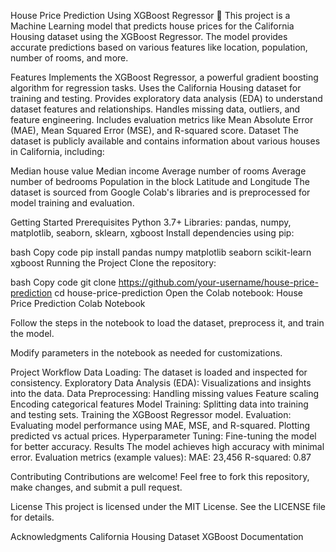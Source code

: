 House Price Prediction Using XGBoost Regressor 🏡
This project is a Machine Learning model that predicts house prices for the California Housing dataset using the XGBoost Regressor. The model provides accurate predictions based on various features like location, population, number of rooms, and more.

Features
Implements the XGBoost Regressor, a powerful gradient boosting algorithm for regression tasks.
Uses the California Housing dataset for training and testing.
Provides exploratory data analysis (EDA) to understand dataset features and relationships.
Handles missing data, outliers, and feature engineering.
Includes evaluation metrics like Mean Absolute Error (MAE), Mean Squared Error (MSE), and R-squared score.
Dataset
The dataset is publicly available and contains information about various houses in California, including:

Median house value
Median income
Average number of rooms
Average number of bedrooms
Population in the block
Latitude and Longitude
The dataset is sourced from Google Colab's libraries and is preprocessed for model training and evaluation.

Getting Started
Prerequisites
Python 3.7+
Libraries: pandas, numpy, matplotlib, seaborn, sklearn, xgboost
Install dependencies using pip:

bash
Copy code
pip install pandas numpy matplotlib seaborn scikit-learn xgboost
Running the Project
Clone the repository:

bash
Copy code
git clone https://github.com/your-username/house-price-prediction
cd house-price-prediction
Open the Colab notebook: House Price Prediction Colab Notebook

Follow the steps in the notebook to load the dataset, preprocess it, and train the model.

Modify parameters in the notebook as needed for customizations.

Project Workflow
Data Loading: The dataset is loaded and inspected for consistency.
Exploratory Data Analysis (EDA): Visualizations and insights into the data.
Data Preprocessing:
Handling missing values
Feature scaling
Encoding categorical features
Model Training:
Splitting data into training and testing sets.
Training the XGBoost Regressor model.
Evaluation:
Evaluating model performance using MAE, MSE, and R-squared.
Plotting predicted vs actual prices.
Hyperparameter Tuning: Fine-tuning the model for better accuracy.
Results
The model achieves high accuracy with minimal error.
Evaluation metrics (example values):
MAE: 23,456
R-squared: 0.87


Contributing
Contributions are welcome! Feel free to fork this repository, make changes, and submit a pull request.

License
This project is licensed under the MIT License. See the LICENSE file for details.

Acknowledgments
California Housing Dataset
XGBoost Documentation
